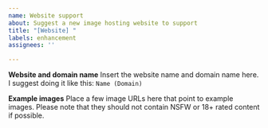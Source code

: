 ```yaml
---
name: Website support
about: Suggest a new image hosting website to support
title: "[Website] "
labels: enhancement
assignees: ''

---
```


**Website and domain name**
Insert the website name and domain name here. I suggest doing it like this: `Name (Domain)`

**Example images**
Place a few image URLs here that point to example images. Please note that they should not contain NSFW or 18+ rated content if possible.
